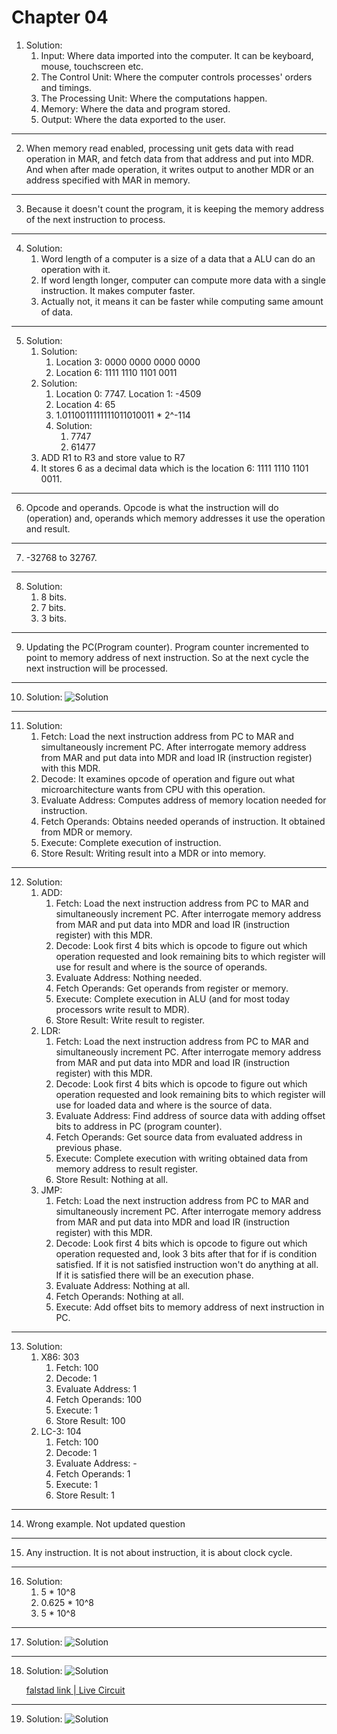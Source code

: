 # Chapter 04

1. Solution:
	1. Input: Where data imported into the computer. It can be keyboard, mouse, touchscreen etc.
	2. The Control Unit: Where the computer controls processes' orders and timings.
	3. The Processing Unit: Where the computations happen.
	4. Memory: Where the data and program stored.
	5. Output: Where the data exported to the user.
---
2. When memory read enabled, processing unit gets data with read operation in MAR, and fetch data from that address and put into MDR. And when after made operation, it writes output to another MDR or an address specified with MAR in memory.
---
3. Because it doesn't count the program, it is keeping the memory address of the next instruction to process.
---
4. Solution:
	1. Word length of a computer is a size of a data that a ALU can do an operation with it.
	2. If word length longer, computer can compute more data with a single instruction. It makes computer faster.
	3. Actually not, it means it can be faster while computing same amount of data.
---
5. Solution:
	1. Solution:
		1. Location 3: 0000 0000 0000 0000
		2. Location 6: 1111 1110 1101 0011
	2. Solution:
		1. Location 0: 7747. Location 1: -4509
		2. Location 4: 65
		3. 1.0110011111111011010011 * 2^-114
		4. Solution:
			1. 7747
			2. 61477
	3. ADD R1 to R3 and store value to R7
	4. It stores 6 as a decimal data which is the location 6: 1111 1110 1101 0011.
---
6. Opcode and operands. Opcode is what the instruction will do (operation) and, operands which memory addresses it use the operation and result.
---
7. -32768 to 32767.
---
8. Solution:
	1. 8 bits.
	2. 7 bits.
	3. 3 bits.
---
9. Updating the PC(Program counter). Program counter incremented to point to memory address of next instruction. So at the next cycle the next instruction will be processed.
---
10. Solution:
	![Solution](_attachments/Pasted%20image%2020241129160151.png)
---
11. Solution:
	1. Fetch: Load the next instruction address from PC to MAR and simultaneously increment PC. After interrogate memory address from MAR and put data into MDR and load IR (instruction register) with this MDR.
	2. Decode: It examines opcode of operation and figure out what microarchitecture wants from CPU with this operation.
	3. Evaluate Address: Computes address of memory location needed for instruction.
	4. Fetch Operands: Obtains needed operands of instruction. It obtained from MDR or memory.
	5. Execute: Complete execution of instruction.
	6. Store Result: Writing result into a MDR or into memory.
---
12. Solution:
	1. ADD:
		1. Fetch: Load the next instruction address from PC to MAR and simultaneously increment PC. After interrogate memory address from MAR and put data into MDR and load IR (instruction register) with this MDR.
		2. Decode: Look first 4 bits which is opcode to figure out which operation requested and look remaining bits to which register will use for result and where is the source of operands.
		3. Evaluate Address: Nothing needed.
		4. Fetch Operands: Get operands from register or memory.
		5. Execute: Complete execution in ALU (and for most today processors write result to MDR).
		6. Store Result: Write result to register.
	2. LDR:
		1. Fetch: Load the next instruction address from PC to MAR and simultaneously increment PC. After interrogate memory address from MAR and put data into MDR and load IR (instruction register) with this MDR.
		2. Decode: Look first 4 bits which is opcode to figure out which operation requested and look remaining bits to which register will use for loaded data and where is the source of data.
		3. Evaluate Address: Find address of source data with adding offset bits to address in PC (program counter).
		4. Fetch Operands: Get source data from evaluated address in previous phase.
		5. Execute: Complete execution with writing obtained data from memory address to result register.
		6. Store Result: Nothing at all.
	3. JMP:
		1. Fetch: Load the next instruction address from PC to MAR and simultaneously increment PC. After interrogate memory address from MAR and put data into MDR and load IR (instruction register) with this MDR.
		2. Decode: Look first 4 bits which is opcode to figure out which operation requested and, look 3 bits after that for if is condition satisfied. If it is not satisfied instruction won't do anything at all. If it is satisfied there will be an execution phase.
		3. Evaluate Address: Nothing at all.
		4. Fetch Operands: Nothing at all.
		5. Execute: Add offset bits to memory address of next instruction in PC.
---
13. Solution:
	1. X86: 303
		1. Fetch: 100
		2. Decode: 1
		3. Evaluate Address: 1
		4. Fetch Operands: 100
		5. Execute: 1
		6. Store Result: 100
	2. LC-3: 104
		1. Fetch: 100
		2. Decode: 1
		3. Evaluate Address: -
		4. Fetch Operands: 1
		5. Execute: 1
		6. Store Result: 1
---
14. Wrong example. Not updated question
---
15. Any instruction. It is not about instruction, it is about clock cycle.
---
16. Solution:
	1. 5 * 10^8
	2. 0.625 * 10^8
	3. 5 * 10^8
---
17. Solution:
	![Solution](_attachments/Pasted%20image%2020241129213750.png)
---
18. Solution:
	![Solution](_attachments/Pasted%20image%2020241129220058.png)

	[falstad link | Live Circuit](https://www.falstad.com/circuit/circuitjs.html?ctz=CQAgjCAMB0l3BWcMBMcUHYMGZIA4UA2ATmIxAUgpABZsKBTAWjDACgwEk8qwU8QmFOH5QKHSoJQ0RAlNKkyqwpAjYB3cBkKzB+XZA20aAvgJO9RhzlRrEdZ2vcViV4zkmwJhjhDRmOVGqaGGi6GN4GElTapqKxLsrUah4ghAqOeGAOVu6SLNq0Akw8RbSCydEgTIQyztjCzklBRiVUpTUypYaa0rYCCHxlPRRDJiAYeDLjI7XghO28C1BGc-XYOk1G2BvzVF4+y7P62VTpAUetpeNtIN1GfWWPgUaDwuNvUSFTZZMBVqs6jo5qcVpodpsdBC9mCQNDnAsBFtNIiQAiTpcUfpcDJURsBCNoTi0tjIEptrtiUTCATAXCyWkZPjYX9BAgdKzoSNPih2aNhFyHjRlHzHoLNLdeTpJXhaViBMzznCabDqQrIszZkyGUSGVrlQJSprXkMpRMfmaRo8zTy+SMZcU5vxaTZqnMqQK9RUWq6CjozZK7d68kgldCslDdj7JAloQk6MJmuIQmE4xqoxJPOmdH4mVG8rZ1jo7MWGq4xMFjArdhY4RnNGBCtC0NWdNZJPI8-6FAny9HuPtdkI623YajPuPCoTdhP9J9pzmhtCEFO6ROZCu20ZWTQ5qzc7DPruN0MD1bhbQnRez1dbHNbiWx3PCkrN6qZ03Im-9Z9l0Mf4UpTfia7x7j8x6wo8EFHnM9rXM4nROFuvpzL+Kj-sGKT5I2xb3tcsGYZmaQKAeEYUP4YjtjEKoHgktRUEmlahEEFERCoFHtlm7EbhRZ4Fkh5HTAiF6MUY-gDBRtY3g2hQHi2gkrK6nYKcp9F9iGdwsTIw58ccAjMSS+k-AuExhKiBkmQZcbGXSBlgeS3y4qE5oyGxh5DIQzmfG555nM5jw+beaTObcGB6qs+iskqrKWT8BwuWOrmprsFm2T8pQxSBwXCFFzm+dl-IFXBMQMohYXkihSX7DlYSib6OEFbcnmJoRqTRZEZE+fxCRuQkUwEoRKYxJEvWRJxcIjV+rFjfxj5uY+-XqZW4kTJEtaBTJHKRPJgVKQobnKYtdVcJpq3CMOXVqAAktUynDn6gh5VA0CqGwN1MMpK0PStDEveIAAyt0XmWH0Xkw4wtQAZgAhgANgAzgw1CGIDH3Ofe90Q2IMMI0jSD2mKwgPWWBPA0T1oia0FNUA9jyk8oYNQTMVMXl9n3MxKTPFI8hB2izZx8g9vNbhKDU0tz6OyrCaPCOLt3ObWBMKx0DWK1Tys08Ow5K+dIV3Xl6u6+T6MOfLssyEL5Ko8SrBE9CtvBjjiPI60NtDIhDv2m7ds6rVrTumETAegx-sbqIQcMt4cpuq5uwR7HIvVMHSeRwCErElHKcJysAAet1S0wky3UQ1QROUCgAIIANpgAAXJAAC6bB50HeA6AQSfjHgSDaTIADqACibCA+Mjg3FjVBO3jKyAw0lgKoHE8gFPLuAwgxA+KI69E0vK-42JcSGvPqphI48UvJo2+6EqF9lGPrawuM4aDonT81hJpsfBRQEcQfCnjBtX4HVhqJm2J6XE2pTZlnXIVQkNUzhVWlqUZqggLwoOKmyf0F5LRBQhqzaOZZhJokTnPXQpDxRwmSlCbMJ8X6UK0rQhS8VpL0KYWEQBpC3LxUAVfXwG8RyHn4dCMM9YKBCJnPwlhV8Dyvl-pfSRvF+E8KUZEdqoC84KELtwaUCtUEgAACIAEsAB2VcUBNw0cQC2WQJo6PMHooxpiwAWIoLzUuAh0jkC0eXGQjiq6NwkEbNEppnKkBahuPI3FglRLCWICJWFhBkWIEMJJ-DbCVF6AoRajwjpCnaHgqgyTQG9ClkUwQUtexWgqWWT6JMHgKGUsSZShIGSNIZGUq0fIynDg6Q8UJITzYh16CbZQCg1LclEGUg8vTL4USmRRcZYlhIMMWZfIYUyUkc0KotBaWzWRlNZLkxydwAEqiOa4wpp5liVNeNcssj4bmX0KFMwozTXivJ7M4N5mgeCXMSdkaJsIkkpIBasu4oKLx0Upj8whKT7l1Jhe8Ms8YEUnKRJsuQCgRjZP2iqN5ABZR6jR+HDjAGSJIKAXpsEJdMhRARyUVEpWoQlqT-kOAZedKlGjBjIDwPQFAxAkBkrbj4gxZiXHeB8PgIIhB2V8tFfomuLiMCCuQFgO42BiC8vSQoRVASJT4V7neckQA)
---
19. Solution:
	![Solution](_attachments/Pasted%20image%2020241129220756.png)
